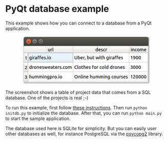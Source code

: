# PyQt database example

This example shows how you can connect to a database from a PyQt application. 

<p align="center"><img src="pyqt-database-example.png" alt="PyQt database example"></p>

The screenshot shows a table of project data that comes from a SQL database. One of the projects is real ;-)

To run this example, first follow [these instructions](https://github.com/1mh/pyqt-examples#running-the-examples). Then run `python initdb.py` to initialize the database. After that, you can run `python main.py` to start the sample application.

The database used here is SQLite for simplicity. But you can easily user other databases as well, for instance PostgreSQL via the [psycopg2](http://initd.org/psycopg/) library.
